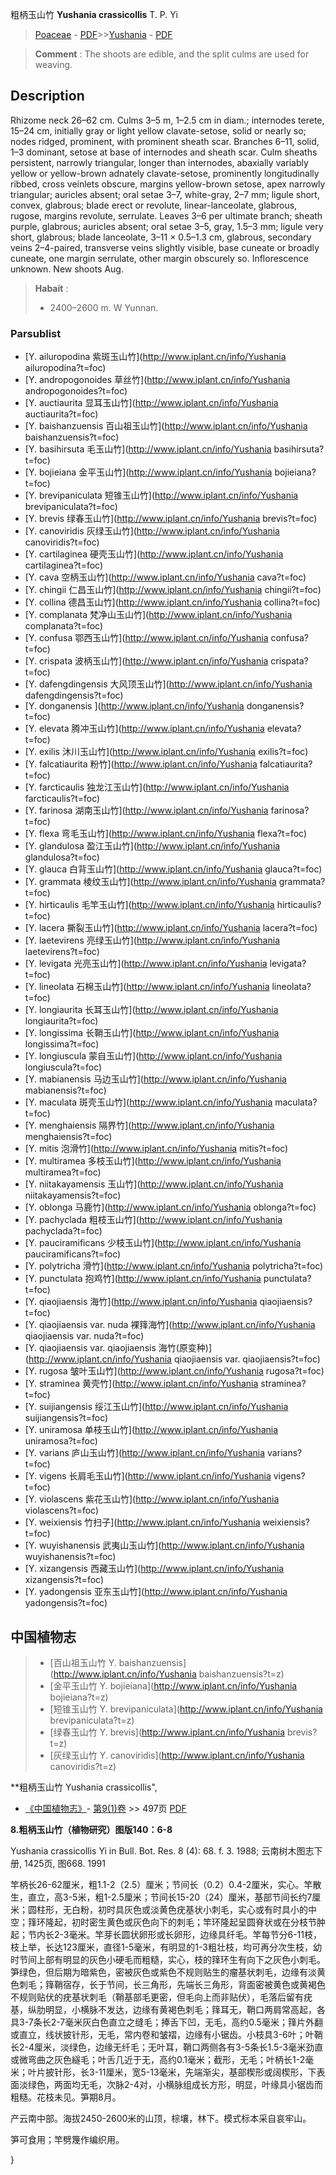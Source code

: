 粗柄玉山竹 **Yushania crassicollis** T. P. Yi

> [Poaceae](http://www.iplant.cn/info/Poaceae?t=foc) - [PDF](http://www.iplant.cn/foc/pdf/Poaceae.pdf)>>[Yushania](http://www.iplant.cn/info/Yushania?t=foc) - [PDF](http://www.iplant.cn/foc/pdf/Yushania.pdf)

> **Comment** : 
> The shoots are edible, and the split culms are used for weaving.

## Description

Rhizome neck 26–62 cm. Culms 3–5 m, 1–2.5 cm in diam.; internodes terete, 15–24 cm, initially gray or light yellow clavate-setose, solid or nearly so; nodes ridged, prominent, with prominent sheath scar. Branches 6–11, solid, 1–3 dominant, setose at base of internodes and sheath scar. Culm sheaths persistent, narrowly triangular, longer than internodes, abaxially variably yellow or yellow-brown adnately clavate-setose, prominently longitudinally ribbed, cross veinlets obscure, margins yellow-brown setose, apex narrowly triangular; auricles absent; oral setae 3–7, white-gray, 2–7 mm; ligule short, convex, glabrous; blade erect or revolute, linear-lanceolate, glabrous, rugose, margins revolute, serrulate. Leaves 3–6 per ultimate branch; sheath purple, glabrous; auricles absent; oral setae 3–5, gray, 1.5–3 mm; ligule very short, glabrous; blade lanceolate, 3–11 × 0.5–1.3 cm, glabrous, secondary veins 2–4-paired, transverse veins slightly visible, base cuneate or broadly cuneate, one margin serrulate, other margin obscurely so. Inflorescence unknown. New shoots Aug.

> **Habait** : 
>* 2400–2600 m. W Yunnan.

### Parsublist

* [Y.  ailuropodina  紫斑玉山竹](http://www.iplant.cn/info/Yushania ailuropodina?t=foc)
* [Y.  andropogonoides  草丝竹](http://www.iplant.cn/info/Yushania andropogonoides?t=foc)
* [Y.  auctiaurita  显耳玉山竹](http://www.iplant.cn/info/Yushania auctiaurita?t=foc)
* [Y.  baishanzuensis  百山祖玉山竹](http://www.iplant.cn/info/Yushania baishanzuensis?t=foc)
* [Y.  basihirsuta  毛玉山竹](http://www.iplant.cn/info/Yushania basihirsuta?t=foc)
* [Y.  bojieiana  金平玉山竹](http://www.iplant.cn/info/Yushania bojieiana?t=foc)
* [Y.  brevipaniculata  短锥玉山竹](http://www.iplant.cn/info/Yushania brevipaniculata?t=foc)
* [Y.  brevis  绿春玉山竹](http://www.iplant.cn/info/Yushania brevis?t=foc)
* [Y.  canoviridis  灰绿玉山竹](http://www.iplant.cn/info/Yushania canoviridis?t=foc)
* [Y.  cartilaginea  硬壳玉山竹](http://www.iplant.cn/info/Yushania cartilaginea?t=foc)
* [Y.  cava  空柄玉山竹](http://www.iplant.cn/info/Yushania cava?t=foc)
* [Y.  chingii  仁昌玉山竹](http://www.iplant.cn/info/Yushania chingii?t=foc)
* [Y.  collina  德昌玉山竹](http://www.iplant.cn/info/Yushania collina?t=foc)
* [Y.  complanata  梵净山玉山竹](http://www.iplant.cn/info/Yushania complanata?t=foc)
* [Y.  confusa  鄂西玉山竹](http://www.iplant.cn/info/Yushania confusa?t=foc)
* [Y.  crispata  波柄玉山竹](http://www.iplant.cn/info/Yushania crispata?t=foc)
* [Y.  dafengdingensis  大风顶玉山竹](http://www.iplant.cn/info/Yushania dafengdingensis?t=foc)
* [Y.  donganensis  ](http://www.iplant.cn/info/Yushania donganensis?t=foc)
* [Y.  elevata  腾冲玉山竹](http://www.iplant.cn/info/Yushania elevata?t=foc)
* [Y.  exilis  沐川玉山竹](http://www.iplant.cn/info/Yushania exilis?t=foc)
* [Y.  falcatiaurita  粉竹](http://www.iplant.cn/info/Yushania falcatiaurita?t=foc)
* [Y.  farcticaulis  独龙江玉山竹](http://www.iplant.cn/info/Yushania farcticaulis?t=foc)
* [Y.  farinosa  湖南玉山竹](http://www.iplant.cn/info/Yushania farinosa?t=foc)
* [Y.  flexa  弯毛玉山竹](http://www.iplant.cn/info/Yushania flexa?t=foc)
* [Y.  glandulosa  盈江玉山竹](http://www.iplant.cn/info/Yushania glandulosa?t=foc)
* [Y.  glauca  白背玉山竹](http://www.iplant.cn/info/Yushania glauca?t=foc)
* [Y.  grammata  棱纹玉山竹](http://www.iplant.cn/info/Yushania grammata?t=foc)
* [Y.  hirticaulis  毛竿玉山竹](http://www.iplant.cn/info/Yushania hirticaulis?t=foc)
* [Y.  lacera  撕裂玉山竹](http://www.iplant.cn/info/Yushania lacera?t=foc)
* [Y.  laetevirens  亮绿玉山竹](http://www.iplant.cn/info/Yushania laetevirens?t=foc)
* [Y.  levigata  光亮玉山竹](http://www.iplant.cn/info/Yushania levigata?t=foc)
* [Y.  lineolata  石棉玉山竹](http://www.iplant.cn/info/Yushania lineolata?t=foc)
* [Y.  longiaurita  长耳玉山竹](http://www.iplant.cn/info/Yushania longiaurita?t=foc)
* [Y.  longissima  长鞘玉山竹](http://www.iplant.cn/info/Yushania longissima?t=foc)
* [Y.  longiuscula  蒙自玉山竹](http://www.iplant.cn/info/Yushania longiuscula?t=foc)
* [Y.  mabianensis  马边玉山竹](http://www.iplant.cn/info/Yushania mabianensis?t=foc)
* [Y.  maculata  斑壳玉山竹](http://www.iplant.cn/info/Yushania maculata?t=foc)
* [Y.  menghaiensis  隔界竹](http://www.iplant.cn/info/Yushania menghaiensis?t=foc)
* [Y.  mitis  泡滑竹](http://www.iplant.cn/info/Yushania mitis?t=foc)
* [Y.  multiramea  多枝玉山竹](http://www.iplant.cn/info/Yushania multiramea?t=foc)
* [Y.  niitakayamensis  玉山竹](http://www.iplant.cn/info/Yushania niitakayamensis?t=foc)
* [Y.  oblonga  马鹿竹](http://www.iplant.cn/info/Yushania oblonga?t=foc)
* [Y.  pachyclada  粗枝玉山竹](http://www.iplant.cn/info/Yushania pachyclada?t=foc)
* [Y.  pauciramificans  少枝玉山竹](http://www.iplant.cn/info/Yushania pauciramificans?t=foc)
* [Y.  polytricha  滑竹](http://www.iplant.cn/info/Yushania polytricha?t=foc)
* [Y.  punctulata  抱鸡竹](http://www.iplant.cn/info/Yushania punctulata?t=foc)
* [Y.  qiaojiaensis  海竹](http://www.iplant.cn/info/Yushania qiaojiaensis?t=foc)
* [Y.  qiaojiaensis var. nuda  裸箨海竹](http://www.iplant.cn/info/Yushania qiaojiaensis var. nuda?t=foc)
* [Y.  qiaojiaensis var. qiaojiaensis  海竹(原变种)](http://www.iplant.cn/info/Yushania qiaojiaensis var. qiaojiaensis?t=foc)
* [Y.  rugosa  皱叶玉山竹](http://www.iplant.cn/info/Yushania rugosa?t=foc)
* [Y.  straminea  黄壳竹](http://www.iplant.cn/info/Yushania straminea?t=foc)
* [Y.  suijiangensis  绥江玉山竹](http://www.iplant.cn/info/Yushania suijiangensis?t=foc)
* [Y.  uniramosa  单枝玉山竹](http://www.iplant.cn/info/Yushania uniramosa?t=foc)
* [Y.  varians  庐山玉山竹](http://www.iplant.cn/info/Yushania varians?t=foc)
* [Y.  vigens  长肩毛玉山竹](http://www.iplant.cn/info/Yushania vigens?t=foc)
* [Y.  violascens  紫花玉山竹](http://www.iplant.cn/info/Yushania violascens?t=foc)
* [Y.  weixiensis  竹扫子](http://www.iplant.cn/info/Yushania weixiensis?t=foc)
* [Y.  wuyishanensis  武夷山玉山竹](http://www.iplant.cn/info/Yushania wuyishanensis?t=foc)
* [Y.  xizangensis  西藏玉山竹](http://www.iplant.cn/info/Yushania xizangensis?t=foc)
* [Y.  yadongensis  亚东玉山竹](http://www.iplant.cn/info/Yushania yadongensis?t=foc)

## 中国植物志

> * [百山祖玉山竹  Y.  baishanzuensis](http://www.iplant.cn/info/Yushania baishanzuensis?t=z)
> * [金平玉山竹  Y.  bojieiana](http://www.iplant.cn/info/Yushania bojieiana?t=z)
> * [短锥玉山竹  Y.  brevipaniculata](http://www.iplant.cn/info/Yushania brevipaniculata?t=z)
> * [绿春玉山竹  Y.  brevis](http://www.iplant.cn/info/Yushania brevis?t=z)
> * [灰绿玉山竹  Y.  canoviridis](http://www.iplant.cn/info/Yushania canoviridis?t=z)

**粗柄玉山竹 Yushania crassicollis",

* [《中国植物志》](http://www.iplant.cn/frps)- [第9(1)卷](http://www.iplant.cn/frps/vol/9(1)) >> 497页 [PDF](http://www.iplant.cn/frps/pdf/9(1)/497.pdf)

**8.粗柄玉山竹（植物研究）图版140：6-8**

Yushania crassicollis Yi in Bull. Bot. Res. 8 (4): 68. f. 3. 1988; 云南树木图志下册, 1425页, 图668. 1991

竿柄长26-62厘米，粗1.1-2（2.5）厘米；节间长（0.2）0.4-2厘米，实心。竿散生，直立，高3-5米，粗1-2.5厘米；节间长15-20（24）厘米，基部节间长约7厘米；圆柱形，无白粉，初时具灰色或淡黄色疣基状小刺毛，实心或有时具小的中空；箨环隆起，初时密生黄色或灰色向下的刺毛；竿环隆起呈圆脊状或在分枝节肿起；节内长2-3毫米。竿芽长圆状卵形或长卵形，边缘具纤毛。竿每节分6-11枝，枝上举，长达123厘米，直径1-5毫米，有明显的1-3粗壮枝，均可再分次生枝，幼时节间上部有明显的灰色小硬毛而粗糙，实心，枝的箨环生有向下之灰色小刺毛。笋绿色，但后期为暗紫色，密被灰色或紫色不规则贴生的瘤基状刺毛，边缘有淡黄色刺毛；箨鞘宿存，长于节间，长三角形，先端长三角形，背面密被黄色或黄褐色不规则贴伏的疣基状刺毛（鞘基部毛更密，但毛向上而非贴伏），毛落后留有疣基，纵肋明显，小横脉不发达，边缘有黄褐色刺毛；箨耳无，鞘口两肩常高起，各具3-7条长2-7毫米灰白色直立之缝毛；捧舌下凹，无毛，高约0.5毫米；箨片外翻或直立，线状披针形，无毛，常内卷和皱褶，边缘有小锯齿。小枝具3-6叶；叶鞘长2-4厘米，淡绿色，边缘无纤毛；无叶耳，鞘口两侧各有3-5条长1.5-3毫米劲直或微弯曲之灰色繸毛；叶舌几近于无，高约0.1毫米；截形，无毛；叶柄长1-2毫米；叶片披针形，长3-11厘米，宽5-13毫米，先端渐尖，基部楔形或阔楔形，下表面淡绿色，两面均无毛，次脉2-4对，小横脉组成长方形，明显，叶缘具小锯齿而粗糙。花枝未见。笋期8月。

产云南中部。海拔2450-2600米的山顶，棕壤，林下。模式标本采自哀牢山。

笋可食用；竿劈篾作编织用。

}